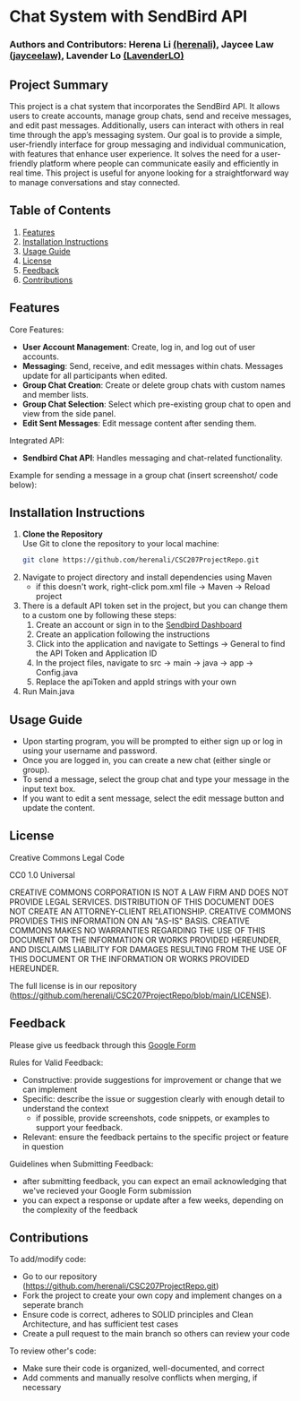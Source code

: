 # Chat System with SendBird API 

### Authors and Contributors: Herena Li [(herenali)](https://github.com/herenali), Jaycee Law [(jayceelaw)](https://github.com/jayceelaw), Lavender Lo [(LavenderLO)](https://github.com/LavenderLO)

## Project Summary 
This project is a chat system that incorporates the SendBird API. It allows users to create 
accounts, manage group chats, send and receive messages, and edit past messages. Additionally, users can 
interact with others in real time through the app’s messaging system. Our goal is to provide a simple, user-friendly 
interface for group messaging and individual communication, with features that enhance user experience. It solves the need for
a user-friendly platform where people can communicate easily and efficiently in real time. This project is useful for anyone
looking for a straightforward way to manage conversations and stay connected.

## Table of Contents
1. [Features](#features)
2. [Installation Instructions](#installation-instructions)
3. [Usage Guide](#usage-guide)
4. [License](#license)
5. [Feedback](#feedback)
6. [Contributions](#contributions)

## Features
Core Features: 
- **User Account Management**: Create, log in, and log out of user accounts.
- **Messaging**: Send, receive, and edit messages within chats. Messages update for all participants when edited.
- **Group Chat Creation**: Create or delete group chats with custom names and member lists.
- **Group Chat Selection**: Select which pre-existing group chat to open and view from the side panel.
- **Edit Sent Messages**: Edit message content after sending them.

Integrated API: 
- **Sendbird Chat API**: Handles messaging and chat-related functionality.
  
Example for sending a message in a group chat (insert screenshot/ code below): 

## Installation Instructions
1. **Clone the Repository**  
   Use Git to clone the repository to your local machine:
   ```bash
   git clone https://github.com/herenali/CSC207ProjectRepo.git
2. Navigate to project directory and install dependencies using Maven
   - if this doesn't work, right-click pom.xml file -> Maven -> Reload project
3. There is a default API token set in the project, but you can change them to a custom one by following these steps:
   1. Create an account or sign in to the [Sendbird Dashboard](https://dashboard.sendbird.com/)
   2. Create an application following the instructions
   3. Click into the application and navigate to Settings -> General to find the API Token and Application ID 
   4. In the project files, navigate to src -> main -> java -> app -> Config.java
   5. Replace the apiToken and appId strings with your own
4. Run Main.java 

## Usage Guide
- Upon starting program, you will be prompted to either sign up or log in using your username and password.
- Once you are logged in, you can create a new chat (either single or group). 
- To send a message, select the group chat and type your message in the input text box. 
- If you want to edit a sent message, select the edit message button and update the content. 

## License 
Creative Commons Legal Code

CC0 1.0 Universal

 CREATIVE COMMONS CORPORATION IS NOT A LAW FIRM AND DOES NOT PROVIDE
 LEGAL SERVICES. DISTRIBUTION OF THIS DOCUMENT DOES NOT CREATE AN
 ATTORNEY-CLIENT RELATIONSHIP. CREATIVE COMMONS PROVIDES THIS
 INFORMATION ON AN "AS-IS" BASIS. CREATIVE COMMONS MAKES NO WARRANTIES
 REGARDING THE USE OF THIS DOCUMENT OR THE INFORMATION OR WORKS
 PROVIDED HEREUNDER, AND DISCLAIMS LIABILITY FOR DAMAGES RESULTING FROM
 THE USE OF THIS DOCUMENT OR THE INFORMATION OR WORKS PROVIDED
 HEREUNDER.
    
The full license is in our repository (https://github.com/herenali/CSC207ProjectRepo/blob/main/LICENSE). 

## Feedback
Please give us feedback through this [Google Form](https://docs.google.com/forms/d/e/1FAIpQLSdOlmT7c9pwKURW5UtzZlsilaJc4CuWSx9LaYJjVjzzRQOrZA/viewform?usp=sf_link)

Rules for Valid Feedback:
   - Constructive: provide suggestions for improvement or change that we can implement
   - Specific: describe the issue or suggestion clearly with enough detail to understand the context
      - if possible, provide screenshots, code snippets, or examples to support your feedback.
   - Relevant: ensure the feedback pertains to the specific project or feature in question

Guidelines when Submitting Feedback:
   - after submitting feedback, you can expect an email acknowledging that we've recieved your Google Form submission 
   - you can expect a response or update after a few weeks, depending on the complexity of the feedback

## Contributions 
To add/modify code:
- Go to our repository (https://github.com/herenali/CSC207ProjectRepo.git)
- Fork the project to create your own copy and implement changes on a seperate branch
- Ensure code is correct, adheres to SOLID principles and Clean Architecture, and has sufficient test cases
- Create a pull request to the main branch so others can review your code

To review other's code:
- Make sure their code is organized, well-documented, and correct
- Add comments and manually resolve conflicts when merging, if necessary
